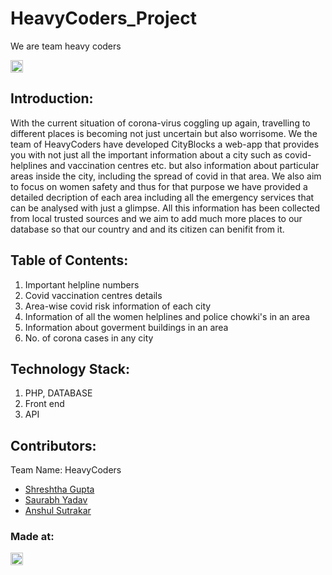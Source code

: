 # HeavyCoders_Project
We are team heavy coders


<a href="https://hack36.com"> <img src="http://bit.ly/BuiltAtHack36" height=20px> </a>


## Introduction:
With the current situation of corona-virus coggling up again, travelling to different places is becoming not just uncertain but also worrisome. We the team of HeavyCoders have developed CityBlocks a web-app that provides you with not just all the important information about a city such as covid-helplines and vaccination centres etc. but also information about particular areas inside the city, including the spread of covid in that area. We also aim to focus on women safety and thus for that purpose we have provided a detailed decription of each area including all the emergency services that can be analysed with just a glimpse. All this information has been collected from local trusted sources and we aim to add much more places to our database so that our country and and its citizen can benifit from it.
  
## Table of Contents:
1) Important helpline numbers
2) Covid vaccination centres details
3) Area-wise covid risk information of each city
4) Information of all the women helplines and police chowki's in an area
5) Information about goverment buildings in an area
6) No. of corona cases in any city

## Technology Stack:
  1) PHP, DATABASE
  2) Front end 
  3) API
  

## Contributors:

Team Name: HeavyCoders

* [Shreshtha Gupta](https://github.com/shrey-101)
* [Saurabh Yadav](https://github.com/sy425191)
* [Anshul Sutrakar](https://github.com/AnshulSutrakar)


### Made at:
<a href="https://hack36.com"> <img src="http://bit.ly/BuiltAtHack36" height=20px> </a>
